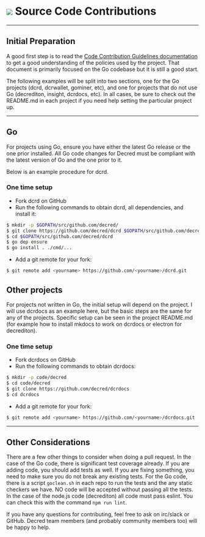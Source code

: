 # <img class="dcr-icon" src="/img/dcr-icons/Code.svg" /> Source Code Contributions 

---

## Initial Preparation 

A good first step is to read the [Code Contribution Guidelines documentation](https://github.com/decred/dcrd/blob/master/docs/code_contribution_guidelines.md) to get a good understanding of the policies used by the
project.  That document is primarily focused on the Go codebase but it is still a good start.

The following examples will be split into two sections, one for the Go projects (dcrd, dcrwallet, gominer, etc), and one for projects that do not use Go (decrediton, insight, dcrdocs, etc).  In all cases, be sure to check out the README.md in each project if you need help setting the particular project up.

---

## Go 

For projects using Go, ensure you have either the latest Go release or the one prior installed. All Go code changes for Decred must be compliant with the latest version of Go and the one prior to it.

Below is an example procedure for dcrd.

### One time setup
- Fork dcrd on GitHub
- Run the following commands to obtain dcrd, all dependencies, and install it:

```bash
$ mkdir -p $GOPATH/src/github.com/decred/
$ git clone https://github.com/decred/dcrd $GOPATH/src/github.com/decred/dcrd
$ cd $GOPATH/src/github.com/decred/dcrd
$ go dep ensure
$ go install . ./cmd/...
```

- Add a git remote for your fork:

```bash
$ git remote add <yourname> https://github.com/<yourname>/dcrd.git
```

## Other projects 

For projects not written in Go, the initial setup will depend on the project.  I will use dcrdocs as an example here, but the basic steps are the same for any of the projects.  Specific setup can be seen in the project README.md (for example how to install mkdocs to work on dcrdocs or electron for decrediton).

### One time setup 
- Fork dcrdocs on GitHub
- Run the following commands to obtain dcrdocs:

```bash
$ mkdir -p code/decred
$ cd code/decred
$ git clone https://github.com/decred/dcrdocs
$ cd dcrdocs
```

- Add a git remote for your fork:

```bash
$ git remote add <yourname> https://github.com/<yourname>/dcrdocs.git
```

---

## Other Considerations 

There are a few other things to consider when doing a pull request.  In the case of the Go code, there is significant test coverage already.  If you are adding code, you should add tests as well.  If you are fixing something, you need to make sure you do not break any existing tests.  For the Go code, there is a script ```goclean.sh``` in each repo to run the tests and the any static checkers we have.  NO code will be accepted without passing all the tests.  In the case of the node.js code (decrediton) all code must pass eslint.  You can check this with the command ```npm run lint```.

If you have any questions for contributing, feel free to ask on irc/slack or GitHub.  Decred team members (and probably community members too) will be happy to help.
